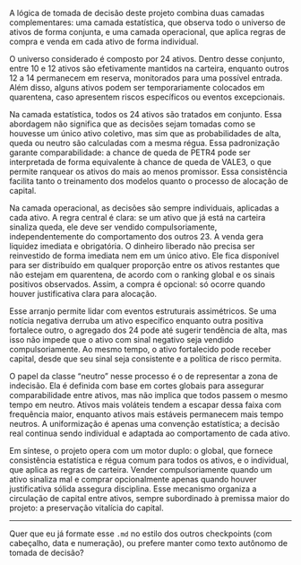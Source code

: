 
A lógica de tomada de decisão deste projeto combina duas camadas complementares: uma camada estatística, que observa todo o universo de ativos de forma conjunta, e uma camada operacional, que aplica regras de compra e venda em cada ativo de forma individual.

O universo considerado é composto por 24 ativos. Dentro desse conjunto, entre 10 e 12 ativos são efetivamente mantidos na carteira, enquanto outros 12 a 14 permanecem em reserva, monitorados para uma possível entrada. Além disso, alguns ativos podem ser temporariamente colocados em quarentena, caso apresentem riscos específicos ou eventos excepcionais.

Na camada estatística, todos os 24 ativos são tratados em conjunto. Essa abordagem não significa que as decisões sejam tomadas como se houvesse um único ativo coletivo, mas sim que as probabilidades de alta, queda ou neutro são calculadas com a mesma régua. Essa padronização garante comparabilidade: a chance de queda de PETR4 pode ser interpretada de forma equivalente à chance de queda de VALE3, o que permite ranquear os ativos do mais ao menos promissor. Essa consistência facilita tanto o treinamento dos modelos quanto o processo de alocação de capital.

Na camada operacional, as decisões são sempre individuais, aplicadas a cada ativo. A regra central é clara: se um ativo que já está na carteira sinaliza queda, ele deve ser vendido compulsoriamente, independentemente do comportamento dos outros 23. A venda gera liquidez imediata e obrigatória. O dinheiro liberado não precisa ser reinvestido de forma imediata nem em um único ativo. Ele fica disponível para ser distribuído em qualquer proporção entre os ativos restantes que não estejam em quarentena, de acordo com o ranking global e os sinais positivos observados. Assim, a compra é opcional: só ocorre quando houver justificativa clara para alocação.

Esse arranjo permite lidar com eventos estruturais assimétricos. Se uma notícia negativa derruba um ativo específico enquanto outra positiva fortalece outro, o agregado dos 24 pode até sugerir tendência de alta, mas isso não impede que o ativo com sinal negativo seja vendido compulsoriamente. Ao mesmo tempo, o ativo fortalecido pode receber capital, desde que seu sinal seja consistente e a política de risco permita.

O papel da classe “neutro” nesse processo é o de representar a zona de indecisão. Ela é definida com base em cortes globais para assegurar comparabilidade entre ativos, mas não implica que todos passem o mesmo tempo em neutro. Ativos mais voláteis tendem a escapar dessa faixa com frequência maior, enquanto ativos mais estáveis permanecem mais tempo neutros. A uniformização é apenas uma convenção estatística; a decisão real continua sendo individual e adaptada ao comportamento de cada ativo.

Em síntese, o projeto opera com um motor duplo: o global, que fornece consistência estatística e régua comum para todos os ativos, e o individual, que aplica as regras de carteira. Vender compulsoriamente quando um ativo sinaliza mal e comprar opcionalmente apenas quando houver justificativa sólida assegura disciplina. Esse mecanismo organiza a circulação de capital entre ativos, sempre subordinado à premissa maior do projeto: a preservação vitalícia do capital.

---

Quer que eu já formate esse `.md` no estilo dos outros checkpoints (com cabeçalho, data e numeração), ou prefere manter como texto autônomo de tomada de decisão?